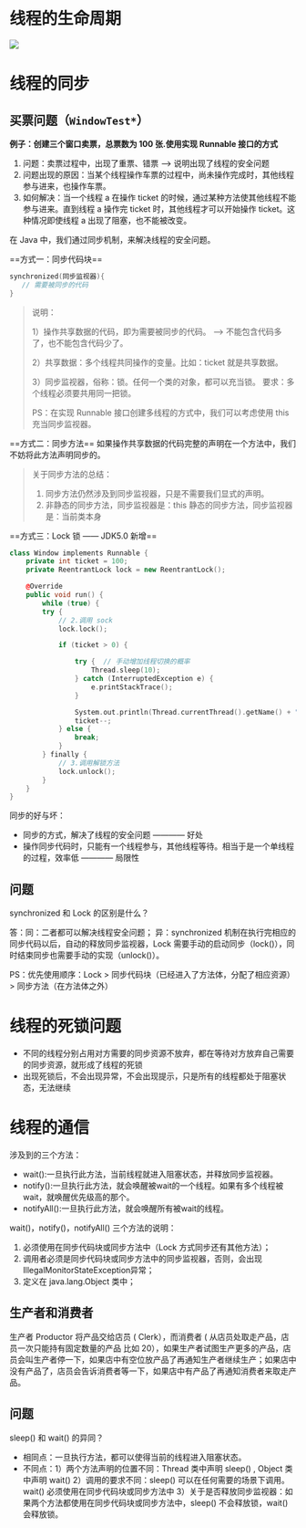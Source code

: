 # 线程的生命周期

![](https://gitee.com/juststepbystep/pic-bed/raw/master/pic/20210715224539.png)

# 线程的同步

## 买票问题（``WindowTest*``）

**例子：创建三个窗口卖票，总票数为 100 张.使用实现 Runnable 接口的方式**

1. 问题：卖票过程中，出现了重票、错票 --> 说明出现了线程的安全问题
2. 问题出现的原因：当某个线程操作车票的过程中，尚未操作完成时，其他线程参与进来，也操作车票。
3. 如何解决：当一个线程 a 在操作 ticket 的时候，通过某种方法使其他线程不能参与进来。直到线程 a 操作完 ticket 时，其他线程才可以开始操作 ticket。这种情况即使线程 a 出现了阻塞，也不能被改变。

在 Java 中，我们通过同步机制，来解决线程的安全问题。

==方式一：同步代码块==

```cpp
synchronized(同步监视器){
   // 需要被同步的代码
}
```

> 说明：
>
> 1）操作共享数据的代码，即为需要被同步的代码。  --> 不能包含代码多了，也不能包含代码少了。  
>
> 2）共享数据：多个线程共同操作的变量。比如：ticket 就是共享数据。
>
> 3）同步监视器，俗称：锁。任何一个类的对象，都可以充当锁。
> 		要求：多个线程必须要共用同一把锁。
>
> PS：在实现 Runnable 接口创建多线程的方式中，我们可以考虑使用 this 充当同步监视器。

==方式二：同步方法==
	如果操作共享数据的代码完整的声明在一个方法中，我们不妨将此方法声明同步的。

> 关于同步方法的总结：
>
> 1. 同步方法仍然涉及到同步监视器，只是不需要我们显式的声明。
> 2. 非静态的同步方法，同步监视器是：this
>    静态的同步方法，同步监视器是：当前类本身

==方式三：Lock 锁 —— JDK5.0 新增==

```cpp
class Window implements Runnable {
    private int ticket = 100;
    private ReentrantLock lock = new ReentrantLock();

    @Override
    public void run() {
        while (true) {
        try {
            // 2.调用 sock
            lock.lock();

            if (ticket > 0) {

                try {  // 手动增加线程切换的概率
                    Thread.sleep(10);
                } catch (InterruptedException e) {
                    e.printStackTrace();
                }

                System.out.println(Thread.currentThread().getName() + "：售票，票号为：" + ticket);
                ticket--;
            } else {
                break;
            }
        } finally {
            // 3.调用解锁方法
            lock.unlock();
        }
    }
}
```

同步的好与坏：

- 同步的方式，解决了线程的安全问题 ———— 好处
- 操作同步代码时，只能有一个线程参与，其他线程等待。相当于是一个单线程的过程，效率低 ———— 局限性

## 问题

synchronized 和 Lock 的区别是什么？

答：同：二者都可以解决线程安全问题；
异：synchronized 机制在执行完相应的同步代码以后，自动的释放同步监视器，Lock 需要手动的启动同步（lock()），同时结束同步也需要手动的实现（unlock()）。

PS：优先使用顺序：Lock > 同步代码块（已经进入了方法体，分配了相应资源）> 同步方法（在方法体之外）

# 线程的死锁问题

- 不同的线程分别占用对方需要的同步资源不放弃，都在等待对方放弃自己需要的同步资源，就形成了线程的死锁
- 出现死锁后，不会出现异常，不会出现提示，只是所有的线程都处于阻塞状态，无法继续

# 线程的通信

涉及到的三个方法：

- wait():一旦执行此方法，当前线程就进入阻塞状态，并释放同步监视器。
- notify():一旦执行此方法，就会唤醒被wait的一个线程。如果有多个线程被wait，就唤醒优先级高的那个。
- notifyAll():一旦执行此方法，就会唤醒所有被wait的线程。

wait()，notify()，notifyAll() 三个方法的说明：

1. 必须使用在同步代码块或同步方法中（Lock 方式同步还有其他方法）；
2. 调用者必须是同步代码块或同步方法中的同步监视器，否则，会出现IllegalMonitorStateException异常；
3. 定义在 java.lang.Object 类中；

## 生产者和消费者

生产者 Productor 将产品交给店员 ( Clerk），而消费者 ( 从店员处取走产品，店员一次只能持有固定数量的产品 比如 20），如果生产者试图生产更多的产品，店员会叫生产者停一下，如果店中有空位放产品了再通知生产者继续生产；如果店中没有产品了，店员会告诉消费者等一下，如果店中有产品了再通知消费者来取走产品。



## 问题

sleep() 和 wait() 的异同？

- 相同点：一旦执行方法，都可以使得当前的线程进入阻塞状态。
- 不同点：1）两个方法声明的位置不同：Thread 类中声明 sleep() , Object 类中声明 wait()
      2）调用的要求不同：sleep() 可以在任何需要的场景下调用。 wait() 必须使用在同步代码块或同步方法中
      3）关于是否释放同步监视器：如果两个方法都使用在同步代码块或同步方法中，sleep() 不会释放锁，wait() 会释放锁。

